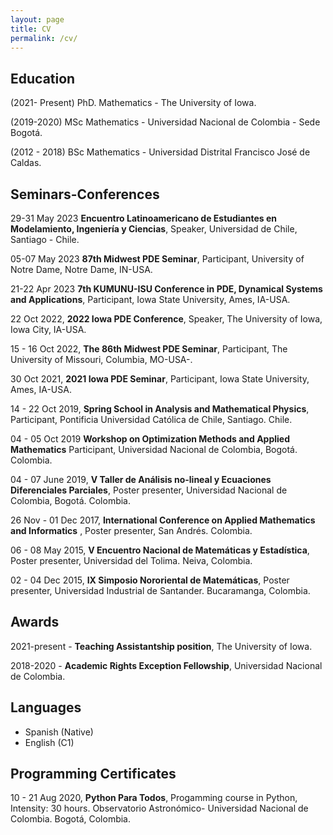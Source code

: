```yaml
---
layout: page
title: CV 
permalink: /cv/
---
```

<!-- PDF in [Spanish](https://drive.google.com/file/d/10lxIfWi3w2f4vkrpq0uMvIS50gDtsoTU/view?usp=sharing).-->

<!-- PDF in [English](https://drive.google.com/file/d/11tmCgI7HBp8ZZxy3zHvLBFeCtniIOC3u/view?usp=sharing). -->
## Education
(2021- Present) PhD. Mathematics - The University of Iowa.

(2019-2020) MSc Mathematics - Universidad Nacional de Colombia - Sede Bogotá.

(2012 - 2018) BSc Mathematics - Universidad Distrital Francisco José de Caldas.

## Seminars-Conferences
29-31 May 2023 **Encuentro Latinoamericano de Estudiantes en Modelamiento, Ingeniería y Ciencias**, Speaker, Universidad de Chile, Santiago - Chile.

05-07 May 2023 **87th Midwest PDE Seminar**, Participant, University of Notre Dame, Notre Dame, IN-USA.

21-22 Apr 2023 **7th KUMUNU-ISU Conference in PDE, Dynamical Systems and Applications**, Participant, Iowa State University, Ames, IA-USA.

22 Oct 2022, **2022 Iowa PDE Conference**, Speaker, The University of Iowa, Iowa City, IA-USA.

15 - 16 Oct 2022, **The 86th Midwest PDE Seminar**, Participant, The University of Missouri, Columbia, MO-USA-.

30 Oct 2021, **2021 Iowa PDE Seminar**, Participant, Iowa State University, Ames, IA-USA.

14 - 22 Oct 2019, **Spring School in Analysis and Mathematical Physics**, Participant, Pontificia Universidad Católica de Chile, Santiago. Chile.

04 - 05 Oct 2019 **Workshop on Optimization Methods and Applied Mathematics** Participant, Universidad Nacional de Colombia, Bogotá. Colombia.

04 - 07 June 2019, **V Taller de Análisis no-lineal y Ecuaciones Diferenciales Parciales**, Poster presenter, Universidad Nacional de Colombia, Bogotá. Colombia.

26 Nov - 01 Dec 2017, **International Conference on Applied Mathematics and Informatics** , Poster presenter, San Andrés. Colombia.

06 - 08 May 2015, **V Encuentro Nacional de Matemáticas y Estadística**, Poster presenter, Universidad del Tolima. Neiva, Colombia.

02 - 04 Dec 2015, **IX Simposio Nororiental de Matemáticas**, Poster presenter, Universidad Industrial de Santander. Bucaramanga, Colombia.

## Awards 
2021-present - **Teaching Assistantship position**, The University of Iowa. 

2018-2020 - **Academic Rights Exception Fellowship**, Universidad Nacional de Colombia.

## Languages
- Spanish (Native)
- English (C1)

## Programming Certificates 

10 - 21 Aug 2020, **Python Para Todos**, Progamming course in Python, Intensity: 30 hours. Observatorio Astronómico- Universidad Nacional de Colombia. Bogotá, Colombia.